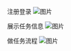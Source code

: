 注册登录
![图片](https://uploader.shimo.im/f/hI2YqbJOgSoEmnzq.png!thumbnail)

展示任务信息
![图片](https://uploader.shimo.im/f/wpiY2t4ePqg4MaVI.png!thumbnail)

做任务流程
![图片](https://uploader.shimo.im/f/SuZjnlfXTd4jeaz9.png!thumbnail)
